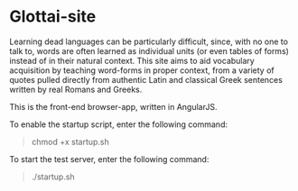 # Glottai-site
Learning dead languages can be particularly difficult, since, with no one to talk to, words are often learned as individual units (or even tables of forms) instead of in their natural context. This site aims to aid vocabulary acquisition by teaching word-forms in proper context, from a variety of quotes pulled directly from authentic Latin and classical Greek sentences written by real Romans and Greeks.

This is the front-end browser-app, written in AngularJS.

To enable the startup script, enter the following command:

> chmod +x startup.sh

To start the test server, enter the following command:

> ./startup.sh

